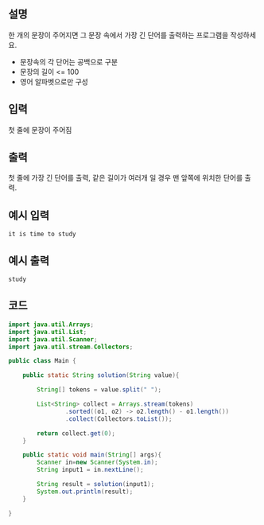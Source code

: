 ## 설명
한 개의 문장이 주어지면 그 문장 속에서 가장 긴 단어를 출력하는 프로그램을 작성하세요.
* 문장속의 각 단어는 공백으로 구분
* 문장의 길이 <= 100
* 영어 알파벳으로만 구성

## 입력
첫 줄에 문장이 주어짐

## 출력
첫 줄에 가장 긴 단어를 출력, 같은 길이가 여러개 일 경우 맨 앞쪽에 위치한 단어를 출력.

## 예시 입력
```
it is time to study
```

## 예시 출력
```
study
```

## 코드
```java
import java.util.Arrays;
import java.util.List;
import java.util.Scanner;
import java.util.stream.Collectors;

public class Main {

    public static String solution(String value){

        String[] tokens = value.split(" ");

        List<String> collect = Arrays.stream(tokens)
                .sorted((o1, o2) -> o2.length() - o1.length())
                .collect(Collectors.toList());

        return collect.get(0);
    }

    public static void main(String[] args){
        Scanner in=new Scanner(System.in);
        String input1 = in.nextLine();

        String result = solution(input1);
        System.out.println(result);
    }

}
```